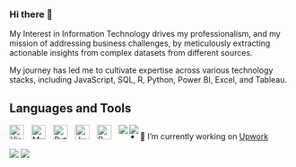 ### Hi there 👋

My Interest in Information Technology drives my professionalism, and my mission of addressing business challenges, by meticulously extracting actionable insights from complex datasets from different sources. 

My journey has led me to cultivate expertise across various technology stacks, including JavaScript, SQL, R, Python, Power BI, Excel, and Tableau. 
</p>


## Languages and Tools

 
<img align="left" alt="Visual Studio Code" width="26px" src="https://cdn.jsdelivr.net/gh/devicons/devicon/icons/vscode/vscode-original.svg" style="padding-right:10px;" />
<img align="left" alt="MySQL" width="26px" src="https://cdn.jsdelivr.net/gh/devicons/devicon/icons/mysql/mysql-original.svg" style="padding-right:10px;" />
<img align="left" alt="Python" width="26px" src="https://cdn.jsdelivr.net/gh/devicons/devicon/icons/python/python-original.svg" style="padding-right:10px;" />
<img align="left" alt="Jupyter" width="26px" src="https://cdn.jsdelivr.net/gh/devicons/devicon/icons/jupyter/jupyter-original.svg" style="padding-right:10px;" />
<img align="left" alt="R" width="26px" src="https://cdn.jsdelivr.net/gh/devicons/devicon/icons/r/r-original.svg" style="padding-right:10px;" />
<img align="left" src="https://img.shields.io/badge/PowerBI-F2C811?style=for-the-badge&logo=Power%20BI&logoColor=white" />
 <img align="left" src="https://img.shields.io/badge/Tableau-E97627?style=for-the-badge&logo=Tableau&logoColor=white" />
 
 ##
 

- 🔭 I’m currently working on [Upwork](https://www.upwork.com/freelancers/~01c283d8b023c19ff5?viewMode=1)

![](https://komarev.com/ghpvc/?username=DallasBaba&color=lightgrey)
![](https://visitor-badge.glitch.me/badge?page_id=DallasBaba.DallasBaba)

 

<!--
**MichaelCade/MichaelCade** is a ✨ _special_ ✨ repository because its `README.md` (this file) appears on your GitHub profile.

Here are some ideas to get you started:

- 🔭 I’m currently working on ...
- 🌱 I’m currently learning ...
- 👯 I’m looking to collaborate on ...
- 🤔 I’m looking for help with ...
- 💬 Ask me about ...
- 📫 How to reach me: ...
- 😄 Pronouns: ...
- ⚡ Fun fact: ...

# RMmark down styple
 BLOG-POST-LIST:START -->
 <!--
- [Kubernetes as a platform: Data considerations and concerns](https://xxxxx)
-  
<!-- BLOG-POST-LIST:END -->

<!--
